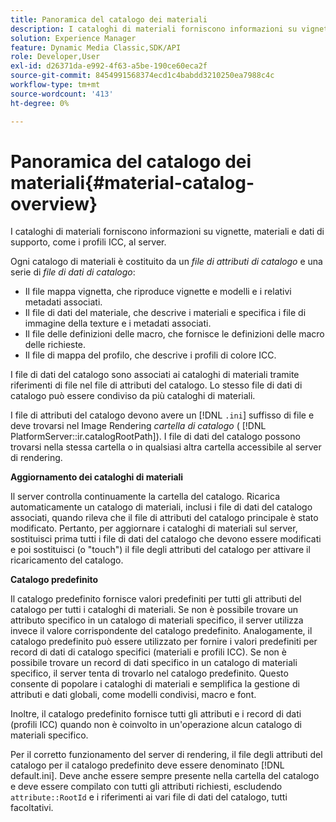 ```yaml
---
title: Panoramica del catalogo dei materiali
description: I cataloghi di materiali forniscono informazioni su vignette, materiali e dati di supporto, come i profili ICC, al server.
solution: Experience Manager
feature: Dynamic Media Classic,SDK/API
role: Developer,User
exl-id: d26371da-e992-4f63-a5be-190ce60eca2f
source-git-commit: 8454991568374ecd1c4babdd3210250ea7988c4c
workflow-type: tm+mt
source-wordcount: '413'
ht-degree: 0%

---
```


# Panoramica del catalogo dei materiali{#material-catalog-overview}

I cataloghi di materiali forniscono informazioni su vignette, materiali e dati di supporto, come i profili ICC, al server.

Ogni catalogo di materiali è costituito da un *file di attributi di catalogo* e una serie di *file di dati di catalogo*:

* Il file mappa vignetta, che riproduce vignette e modelli e i relativi metadati associati.
* Il file di dati del materiale, che descrive i materiali e specifica i file di immagine della texture e i metadati associati.
* Il file delle definizioni delle macro, che fornisce le definizioni delle macro delle richieste.
* Il file di mappa del profilo, che descrive i profili di colore ICC.

I file di dati del catalogo sono associati ai cataloghi di materiali tramite riferimenti di file nel file di attributi del catalogo. Lo stesso file di dati di catalogo può essere condiviso da più cataloghi di materiali.

I file di attributi del catalogo devono avere un [!DNL `.ini`] suffisso di file e deve trovarsi nel Image Rendering *cartella di catalogo* ( [!DNL PlatformServer::ir.catalogRootPath]). I file di dati del catalogo possono trovarsi nella stessa cartella o in qualsiasi altra cartella accessibile al server di rendering.

**Aggiornamento dei cataloghi di materiali**

Il server controlla continuamente la cartella del catalogo. Ricarica automaticamente un catalogo di materiali, inclusi i file di dati del catalogo associati, quando rileva che il file di attributi del catalogo principale è stato modificato. Pertanto, per aggiornare i cataloghi di materiali sul server, sostituisci prima tutti i file di dati del catalogo che devono essere modificati e poi sostituisci (o &quot;touch&quot;) il file degli attributi del catalogo per attivare il ricaricamento del catalogo.

**Catalogo predefinito**

Il catalogo predefinito fornisce valori predefiniti per tutti gli attributi del catalogo per tutti i cataloghi di materiali. Se non è possibile trovare un attributo specifico in un catalogo di materiali specifico, il server utilizza invece il valore corrispondente del catalogo predefinito. Analogamente, il catalogo predefinito può essere utilizzato per fornire i valori predefiniti per record di dati di catalogo specifici (materiali e profili ICC). Se non è possibile trovare un record di dati specifico in un catalogo di materiali specifico, il server tenta di trovarlo nel catalogo predefinito. Questo consente di popolare i cataloghi di materiali e semplifica la gestione di attributi e dati globali, come modelli condivisi, macro e font.

Inoltre, il catalogo predefinito fornisce tutti gli attributi e i record di dati (profili ICC) quando non è coinvolto in un&#39;operazione alcun catalogo di materiali specifico.

Per il corretto funzionamento del server di rendering, il file degli attributi del catalogo per il catalogo predefinito deve essere denominato [!DNL default.ini]. Deve anche essere sempre presente nella cartella del catalogo e deve essere compilato con tutti gli attributi richiesti, escludendo `attribute::RootId` e i riferimenti ai vari file di dati del catalogo, tutti facoltativi.

<!-- **See also**

`PlatformServer::ir.catalogRootPath` -->
